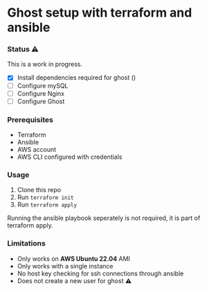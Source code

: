 # Ghost setup with terraform and ansible

### Status ⚠

This is a work in progress.

- [x] Install dependencies required for ghost ()
- [ ] Configure mySQL
- [ ] Configure Nginx
- [ ] Configure Ghost

### Prerequisites

- Terraform
- Ansible
- AWS account
- AWS CLI configured with credentials

### Usage

1. Clone this repo
2. Run `terraform init`
3. Run `terraform apply`

Running the ansible playbook seperately is not required, it is part of terraform apply.

### Limitations
- Only works on **AWS Ubuntu 22.04** AMI
- Only works with a single instance
- No host key checking for ssh connections through ansible
- Does not create a new user for ghost ⚠